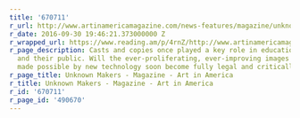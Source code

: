 ```yaml
---
title: '670711'
r_url: http://www.artinamericamagazine.com/news-features/magazine/unknown-makers/
r_date: 2016-09-30 19:46:21.373000000 Z
r_wrapped_url: https://www.reading.am/p/4rnZ/http://www.artinamericamagazine.com/news-features/magazine/unknown-makers/
r_page_description: Casts and copies once played a key role in education of artists
  and their public. Will the ever-proliferating, ever-improving images and 3D reproductions
  made possible by new technology soon become fully legal and critically legitimate?
r_page_title: Unknown Makers - Magazine - Art in America
r_title: Unknown Makers - Magazine - Art in America
r_id: '670711'
r_page_id: '490670'
---
```


